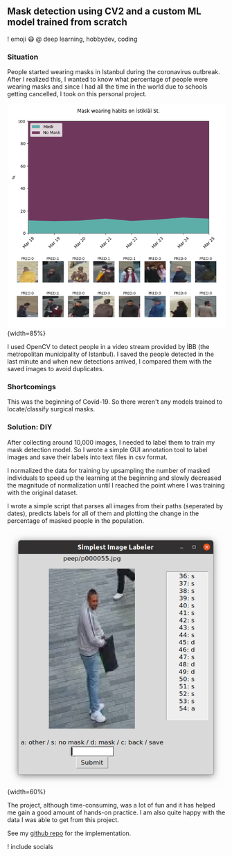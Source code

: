 ## Mask detection using CV2 and a custom ML model trained from scratch

! emoji 😷
@ deep learning, hobbydev, coding

### Situation

People started wearing masks in Istanbul during the coronavirus outbreak. After I realized this, I wanted to know what percentage of people were wearing masks and since I had all the time in the world due to schools getting cancelled, I took on this personal project.

![](/static/img/projects/mask_data.png){width=85%}

I used OpenCV to detect people in a video stream provided by İBB (the metropolitan municipality of Istanbul). I saved the people detected in the last minute and when new detections arrived, I compared them with the saved images to avoid duplicates.

### Shortcomings

This was the beginning of Covid-19. So there weren't any models trained to locate/classify surgical masks. 

### Solution: DIY

After collecting around 10,000 images, I needed to label them to train my mask detection model. So I wrote a simple GUI annotation tool to label images and save their labels into text files in csv format.

I normalized the data for training by upsampling the number of masked individuals to speed up the learning at the beginning and slowly decreased the magnitude of normalization until I reached the point where I was training with the original dataset.

I wrote a simple script that parses all images from their paths (seperated by dates), predicts labels for all of them and plotting the change in the percentage of masked people in the population.

![](/static/img/projects/mask_gui.png){width=60%}

The project, although time-consuming, was a lot of fun and it has helped me gain a good amount of hands-on practice. I am also quite happy with the data I was able to get from this project.

See my [github repo](https://github.com/cemreefe/are-you-wearing-your-mask) for the implementation.

! include socials